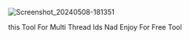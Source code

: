 ![Screenshot_20240508-181351](https://github.com/Bhola3119/Multi-inbox/assets/121250370/45006bdd-b80a-4d2c-bb60-997c07cbcd03)



this Tool For Multi Thread Ids Nad Enjoy For Free Tool
